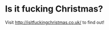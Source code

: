 Is it fucking Christmas?
========================

Visit http://isitfuckingchristmas.co.uk/ to find out!